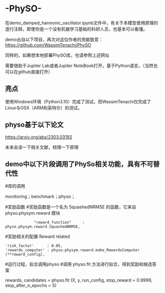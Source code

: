 # -PhySO-
在demo_damped_harmonic_oscillator.ipynb文件中，有关于本模型使用原理的逐行注释，即使你是一个没有机器学习基础的科研人员，也基本可以看懂。

demo出自以下项目，再次对这位作者的贡献致意：https://github.com/WassimTenachi/PhySO

同样的，如果想本地部署PhySO库，也请参照上述网址

需要借助于Jupiter Lab或者Jupiter NoteBook打开，基于Python语言。（当然也可以在github直接打开）

## 亮点
使用Windows环境（Python3.10）完成了测试，而WassimTenachi仅完成了Linux与OSX（ARM和英特尔）的测试。


## physo基于以下论文
https://arxiv.org/abs/2303.03192

未来会读一下相关文献，梳理一下原理

## demo中以下片段调用了PhySo相关功能，具有不可替代性

#库的调用

monitoring；benchmark；physo；

#奖励函数
  #奖励函数是一个名为 SquashedNRMSE 的函数，它来自 physo.physym.reward 模块
  
                 "reward_function"     : physo.physym.reward.SquashedNRMSE,
  #奖励相关的配置 Reward related
  
    'risk_factor'      : 0.05,
    'rewards_computer' : physo.physym.reward.make_RewardsComputer (**reward_config),

#运行过程，拟合调用physo
  #调用 physo.fit 方法进行拟合，得到奖励和候选答案
  
  rewards, candidates = physo.fit (X, y, run_config,
                                stop_reward = 0.9999, 
                                stop_after_n_epochs = 5)
                                
                                

